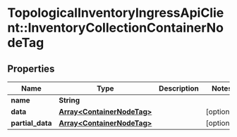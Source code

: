 # TopologicalInventoryIngressApiClient::InventoryCollectionContainerNodeTag

## Properties
Name | Type | Description | Notes
------------ | ------------- | ------------- | -------------
**name** | **String** |  | 
**data** | [**Array&lt;ContainerNodeTag&gt;**](ContainerNodeTag.md) |  | [optional] 
**partial_data** | [**Array&lt;ContainerNodeTag&gt;**](ContainerNodeTag.md) |  | [optional] 


